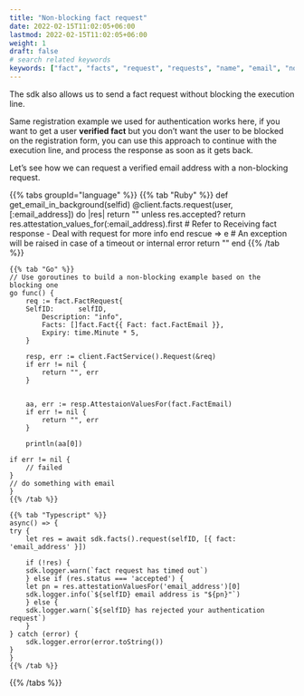 ```yaml
---
title: "Non-blocking fact request"
date: 2022-02-15T11:02:05+06:00
lastmod: 2022-02-15T11:02:05+06:00
weight: 1
draft: false
# search related keywords
keywords: ["fact", "facts", "request", "requests", "name", "email", "non-blocking"]
---
```

The sdk also allows us to send a fact request without blocking the execution line.

Same registration example we used for authentication works here, if you want to get a user **verified fact** but you don’t want the user to be blocked on the registration form, you can use this approach to continue with the execution line, and process the response as soon as it gets back.

Let’s see how we can request a verified email address with a non-blocking request.


{{% tabs groupId="language" %}}
    {{% tab "Ruby" %}}
        def get_email_in_background(selfid)
            @client.facts.request(user, [:email_address]) do |res|
                return "" unless res.accepted?
                return res.attestation_values_for(:email_address).first
                # Refer to Receiving fact response - Deal with request for more info
            end
            rescue => e # An exception will be raised in case of a timeout or internal error
            return ""
        end
    {{% /tab %}}

    {{% tab "Go" %}}
    // Use goroutines to build a non-blocking example based on the blocking one
    go func() {
        req := fact.FactRequest{
        SelfID:      selfID,
            Description: "info",
            Facts: []fact.Fact{{ Fact: fact.FactEmail }},
            Expiry: time.Minute * 5,
        }

        resp, err := client.FactService().Request(&req)
        if err != nil {
            return "", err
        }


        aa, err := resp.AttestaionValuesFor(fact.FactEmail)
        if err != nil {
            return "", err
        }

        println(aa[0])

    if err != nil {
        // failed
    }
    // do something with email
    }
    {{% /tab %}}

    {{% tab "Typescript" %}}
    async() => {
    try {
        let res = await sdk.facts().request(selfID, [{ fact: 'email_address' }])

        if (!res) {
        sdk.logger.warn(`fact request has timed out`)
        } else if (res.status === 'accepted') {
        let pn = res.attestationValuesFor('email_address')[0]
        sdk.logger.info(`${selfID} email address is "${pn}"`)
        } else {
        sdk.logger.warn(`${selfID} has rejected your authentication request`)
        }
    } catch (error) {
        sdk.logger.error(error.toString())
    }
    }
    {{% /tab %}}
{{% /tabs %}}